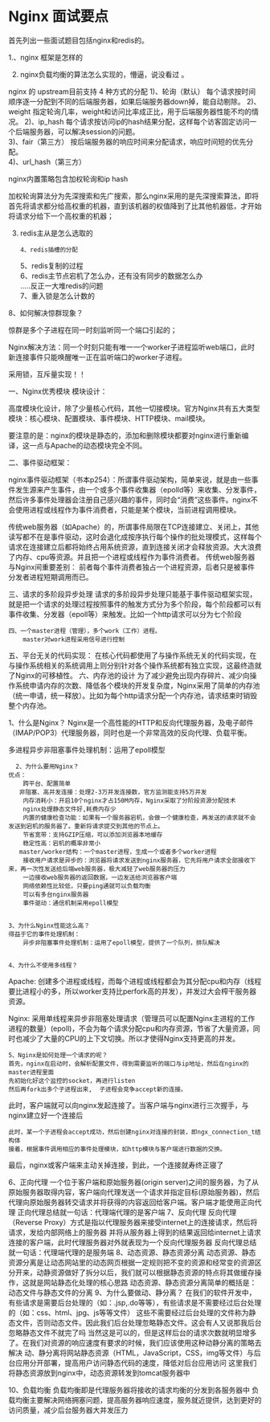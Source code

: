 # Nginx 面试要点
首先列出一些面试题目包括nginx和redis的。

1.、nginx 框架是怎样的

2. nginx负载均衡的算法怎么实现的，懵逼，说没看过  。

nginx 的 upstream目前支持 4 种方式的分配 
1)、轮询（默认） 
      每个请求按时间顺序逐一分配到不同的后端服务器，如果后端服务器down掉，能自动剔除。 
2)、weight 
      指定轮询几率，weight和访问比率成正比，用于后端服务器性能不均的情况。 
2)、ip_hash 
      每个请求按访问ip的hash结果分配，这样每个访客固定访问一个后端服务器，可以解决session的问题。  
3)、fair（第三方） 
      按后端服务器的响应时间来分配请求，响应时间短的优先分配。  
4)、url_hash（第三方）

nginx内置策略包含加权轮询和ip hash

加权轮询算法分为先深搜索和先广搜索，那么nginx采用的是先深搜索算法，即将首先将请求都分给高权重的机器，直到该机器的权值降到了比其他机器低，才开始将请求分给下一个高权重的机器；

3. redis主从是怎么选取的  

       4、redis插槽的分配  
     5、redis复制的过程  
     6、redis主节点宕机了怎么办，还有没有同步的数据怎么办  
     .....反正一大堆redis的问题  
     7、重入锁是怎么计数的  

8、如何解决惊群现象？

惊群是多个子进程在同一时刻监听同一个端口引起的；

Nginx解决方法：同一个时刻只能有唯一一个worker子进程监听web端口，此时新连接事件只能唤醒唯一正在监听端口的worker子进程。

采用锁，互斥量实现！！



一、Nginx优秀模块 模块设计：

高度模块化设计，除了少量核心代码，其他一切接模块。官方Nginx共有五大类型模块：核心模块、配置模块、事件模块、HTTP模块、mail模块。

要注意的是：nginx的模块是静态的，添加和删除模块都要对nginx进行重新编译，这一点与Apache的动态模块完全不同。



二、事件驱动框架：

nginx事件驱动框架（书本p254）：所谓事件驱动架构，简单来说，就是由一些事件发生源来产生事件，由一个或多个事件收集器（epolld等）来收集、分发事件，然后许多事件处理器会注册自己感兴趣的事件，同时会“消费”这些事件。nginx不会使用进程或线程作为事件消费者，只能是某个模块，当前进程调用模块。

 传统web服务器（如Apache）的，所谓事件局限在TCP连接建立、关闭上，其他读写都不在是事件驱动，这时会退化成按序执行每个操作的批处理模式，这样每个请求在连接建立后都将始终占用系统资源，直到连接关闭才会释放资源。大大浪费了内存、cpu等资源。并且把一个进程或线程作为事件消费者。
  传统web服务器与Nginx间重要差别：
 前者每个事件消费者独占一个进程资源，后者只是被事件分发者进程短期调用而已。

三、请求的多阶段异步处理
请求的多阶段异步处理只能基于事件驱动框架实现，就是把一个请求的处理过程按照事件的触发方式分为多个阶段，每个阶段都可以有事件收集、分发器（epoll等）来触发。比如一个http请求可以分为七个阶段

    四、一个master进程（管理），多个work（工作）进程。
        master对work进程采用信号进行控制

   五、平台无关的代码实现：
     在核心代码都使用了与操作系统无关的代码实现，在与操作系统相关的系统调用上则分别针对各个操作系统都有独立实现，这最终造就了Nginx的可移植性。
  六、内存池的设计
     为了减少避免出现内存碎片、减少向操作系统申请内存的次数、降低各个模块的开发复杂度，Nginx采用了简单的内存池（统一申请，统一释放）。比如为每个http请求分配一个内存池，请求结束时销毁整个内存池。

1、什么是Nginx？
    Nginx是一个高性能的HTTP和反向代理服务器，及电子邮件（IMAP/POP3）代理服务器，同时也是一个非常高效的反向代理、负载平衡。

多进程异步非阻塞事件处理机制：运用了epoll模型

    
      2、为什么要用Nginx？
    优点：
        跨平台、配置简单
       非阻塞、高并发连接：处理2-3万并发连接数，官方监测能支持5万并发
        内存消耗小：开启10个nginx才占150M内存，Nginx采取了分阶段资源分配技术
        nginx处理静态文件好,耗费内存少
        内置的健康检查功能：如果有一个服务器宕机，会做一个健康检查，再发送的请求就不会发送到宕机的服务器了。重新将请求提交到其他的节点上。
        节省宽带：支持GZIP压缩，可以添加浏览器本地缓存
        稳定性高：宕机的概率非常小
       master/worker结构：一个master进程，生成一个或者多个worker进程
        接收用户请求是异步的：浏览器将请求发送到nginx服务器，它先将用户请求全部接收下来，再一次性发送给后端web服务器，极大减轻了web服务器的压力
        一边接收web服务器的返回数据，一边发送给浏览器客户端
        网络依赖性比较低，只要ping通就可以负载均衡
        可以有多台nginx服务器
        事件驱动：通信机制采用epoll模型


    3、为什么Nginx性能这么高？
    得益于它的事件处理机制：
        异步非阻塞事件处理机制：运用了epoll模型，提供了一个队列，排队解决


    4、为什么不使用多线程？

Apache: 创建多个进程或线程，而每个进程或线程都会为其分配cpu和内存（线程要比进程小的多，所以worker支持比perfork高的并发），并发过大会榨干服务器资源。

Nginx: 采用单线程来异步非阻塞处理请求（管理员可以配置Nginx主进程的工作进程的数量）(epoll)，不会为每个请求分配cpu和内存资源，节省了大量资源，同时也减少了大量的CPU的上下文切换。所以才使得Nginx支持更高的并发。


    5、Nginx是如何处理一个请求的呢？
    首先，nginx在启动时，会解析配置文件，得到需要监听的端口与ip地址，然后在nginx的master进程里面
    先初始化好这个监控的socket，再进行listen
    然后再fork出多个子进程出来,  子进程会竞争accept新的连接。
此时，客户端就可以向nginx发起连接了。当客户端与nginx进行三次握手，与nginx建立好一个连接后

    此时，某一个子进程会accept成功，然后创建nginx对连接的封装，即ngx_connection_t结构体
    接着，根据事件调用相应的事件处理模块，如http模块与客户端进行数据的交换。

最后，nginx或客户端来主动关掉连接，到此，一个连接就寿终正寝了

6、正向代理
    一个位于客户端和原始服务器(origin server)之间的服务器，为了从原始服务器取得内容，客户端向代理发送一个请求并指定目标(原始服务器)，然后代理向原始服务器转交请求并将获得的内容返回给客户端。客户端才能使用正向代理
   正向代理总结就一句话：代理端代理的是客户端
    7、反向代理
    反向代理（Reverse Proxy）方式是指以代理服务器来接受internet上的连接请求，然后将请求，发给内部网络上的服务器
    并将从服务器上得到的结果返回给internet上请求连接的客户端，此时代理服务器对外就表现为一个反向代理服务器
    反向代理总结就一句话：代理端代理的是服务端
    8、动态资源、静态资源分离
    动态资源、静态资源分离是让动态网站里的动态网页根据一定规则把不变的资源和经常变的资源区分开来，动静资源做好了拆分以后，我们就可以根据静态资源的特点将其做缓存操作，这就是网站静态化处理的核心思路
    动态资源、静态资源分离简单的概括是：动态文件与静态文件的分离
    9、为什么要做动、静分离？
    在我们的软件开发中，有些请求是需要后台处理的（如：.jsp,.do等等），有些请求是不需要经过后台处理的（如：css、html、jpg、js等等文件）
    这些不需要经过后台处理的文件称为静态文件，否则动态文件。因此我们后台处理忽略静态文件。这会有人又说那我后台忽略静态文件不就完了吗
    当然这是可以的，但是这样后台的请求次数就明显增多了。在我们对资源的响应速度有要求的时候，我们应该使用这种动静分离的策略去解决
    动、静分离将网站静态资源（HTML，JavaScript，CSS，img等文件）与后台应用分开部署，提高用户访问静态代码的速度，降低对后台应用访问
    这里我们将静态资源放到nginx中，动态资源转发到tomcat服务器中

10、负载均衡
    负载均衡即是代理服务器将接收的请求均衡的分发到各服务器中
    负载均衡主要解决网络拥塞问题，提高服务器响应速度，服务就近提供，达到更好的访问质量，减少后台服务器大并发压力